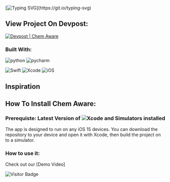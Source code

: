[![Typing SVG](https://readme-typing-svg.herokuapp.com?font=Roboto+Mono&color=%2399E0CE&size=30&width=700&height=100&lines=%3E+Chem+Aware;%3E+Check+for+a+green+and+healthy+life.)](https://git.io/typing-svg)

## View Project On Devpost:
[![Devpost | Chem Aware ](https://badges.devpost-shields.com/get-badge?name=Chem%20Aware&id=chem-aware&type=big-logo&style=for-the-badge)](https://devpost.com/software/help-neib)

### Built With:
![python](https://img.shields.io/badge/Python-3776AB?style=for-the-badge&logo=python&logoColor=ffdd54)
![pycharm](https://img.shields.io/badge/pycharm-143?style=for-the-badge&logo=pycharm&logoColor=black&color=black&labelColor=green)

![Swift](https://img.shields.io/badge/Swift-FA7343?style=for-the-badge&logo=swift&logoColor=white)
![Xcode](https://img.shields.io/badge/Xcode-007ACC?style=for-the-badge&logo=Xcode&logoColor=white)
![iOS](https://img.shields.io/badge/iOS-000000?style=for-the-badge&logo=ios&logoColor=white)

## Inspiration




## How To Install Chem Aware:

### Prerequiste: Latest Version of ![Xcode](https://img.shields.io/badge/Xcode-007ACC?style=for-the-badge&logo=Xcode&logoColor=white) and Simulators installed
The app is designed to run on any iOS 15 devices.
You can download the repository to your device and open it with Xcode, then build the project on to a simulator.

### How to use it:
Check out our [Demo Video]


![Visitor Badge](https://visitor-badge-reloaded.herokuapp.com/badge?page_id=JerryZhang0920/chem_aware_mobile&style=for-the-badge&logo=github&logoColor=white)
